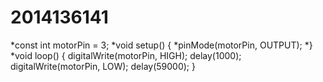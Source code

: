 # 2014136141

*const int motorPin = 3;
*void setup() {
*pinMode(motorPin, OUTPUT); 
*} 
*void loop() { 
digitalWrite(motorPin, HIGH); 
delay(1000); 
digitalWrite(motorPin, LOW);
delay(59000);
}
